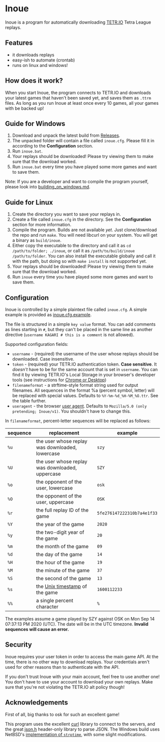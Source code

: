 # Inoue

Inoue is a program for automatically downloading [TETR.IO](https://tetr.io) Tetra League replays.

## Features

- it downloads replays
- easy-ish to automate (crontab)
- runs on linux and windows!

## How does it work?

When you start Inoue, the program connects to TETR.IO and downloads your latest games that haven't been saved yet, and saves them as `.ttrm` files.
As long as you run Inoue at least once every 10 games, all your games with be backed up!

## Guide for Windows

1. Download and unpack the latest build from [Releases](https://github.com/szymonszl/inoue/releases).
2. The unpacked folder will contain a file called `inoue.cfg`. Please fill it in according to the **Configuration** section.
3. Run `inoue.bat`.
4. Your replays should be downloaded! Please try viewing them to make sure that the download worked.
5. Run `inoue.bat` every time you have played some more games and want to save them.

Note: If you are a developer and want to compile the program yourself, please look into [building_on_windows.md](building_on_windows.md).

## Guide for Linux

1. Create the directory you want to save your replays in.
2. Create a file called `inoue.cfg` in the directory. See the **Configuration** section for more information.
3. Compile the program. Builds are not available *yet*. Just clone/download the repo and run `make`. You will need libcurl on your system. You will get a binary as `build/inoue`.
4. Either copy the executable to the directory and call it as `cd /path/to/folder; ./inoue`, or call it as `/path/to/build/inoue /path/to/folder`. You can also install the executable globally and call it with the path, but doing so with `make install` is not supported yet.
5. Your replays should be downloaded! Please try viewing them to make sure that the download worked.
6. Run `inoue` every time you have played some more games and want to save them.

## Configuration

Inoue is controlled by a simple plaintext file called `inoue.cfg`. A simple example is provided as [inoue.cfg.example](inoue.cfg.example).

The file is structured in a simple `key value` format. You can add comments as lines starting in `#`, but they can't be placed in the same line as another directive (`username KAGARI # this is a comment` is not allowed).

Supported configuration fields:
- `username` - (required) the username of the user whose replays should be downloaded. Case insensitive.
- `token` - (required) your TETR.IO authentication token. **Case sensitive**. It *doesn't* have to be for the same account that is set in `username`. You can find it by viewing TETR.IO's Local Storage in your browser's developer tools (see instructions for [Chrome or Desktop](https://i.szymszl.xyz/1d72e5dd42.png))
- `filenameformat` - a strftime-style format string used for output filenames. All sequences in the format %a (percent symbol, letter) will be replaced with special values. Defaults to `%Y-%m-%d_%H-%M_%O.ttr`. See the table further.
- `useragent` - the browser [user agent](https://en.wikipedia.org/wiki/User_agent). Defaults to `Mozilla/5.0 (only pretending; Inoue/v1)`. You shouldn't have to change this.

In `filenameformat`, percent-letter sequences will be replaced as follows:

| sequence | replacement                                                               | example                    |
|----------|---------------------------------------------------------------------------|----------------------------|
| `%u`     | the user whose replay was downloaded, lowercase                           | `szy`                      |
| `%U`     | the user whose replay was downloaded, uppercase                           | `SZY`                      |
| `%o`     | the opponent of the user, lowercase                                       | `osk`                      |
| `%O`     | the opponent of the user, uppercase                                       | `OSK`                      |
| `%r`     | the full replay ID of the game                                            | `5fe276147222310b7a4e1f33` |
| `%Y`     | the year of the game                                                      | `2020`                     |
| `%y`     | the two-digit year of the game                                            | `20`                       |
| `%m`     | the month of the game                                                     | `09`                       |
| `%d`     | the day of the game                                                       | `14`                       |
| `%H`     | the hour of the game                                                      | `19`                       |
| `%M`     | the minute of the game                                                    | `37`                       |
| `%S`     | the second of the game                                                    | `13`                       |
| `%s`     | the [Unix timestamp](https://en.wikipedia.org/wiki/Unix_time) of the game | `1600112233`               |
| `%%`     | a single percent character                                                | `%`                        |

The examples assume a game played by SZY against OSK on Mon Sep 14 07:37:13 PM 2020 (UTC). The date will be in the UTC timezone. **Invalid sequences will cause an error.**

## Security

Inoue requires your user token in order to access the main game API. At the time, there is no other way to download replays. Your credentials aren't used for other reasons than to authenticate with the API.

If you don't trust Inoue with your main account, feel free to use another one! You don't have to use your account to download your own replays. Make sure that you're not violating the TETR.IO alt policy though!

## Acknowledgements

First of all, big thanks to osk for such an excellent game!

This program uses the excellent [curl](https://curl.se/) library to connect to the servers, and the great [json.h](https://github.com/sheredom/json.h) header-only library to parse JSON.
The Windows build uses NetBSD's [implementation of `strptime`](http://cvsweb.netbsd.org/bsdweb.cgi/src/lib/libc/time/strptime.c?rev=1.63&content-type=text/x-cvsweb-markup), with some slight modifications.
